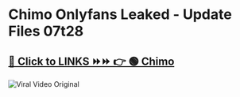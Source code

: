 
 # Chimo Onlyfans Leaked - Update Files 07t28

## <h2><a href="https://clipsfans.com/Chimo&ref=git">🔗 Click to LINKS ⏩⏩ 👉 🟢 Chimo </a></h2>

<a href="https://clipsfans.com/Chimo&ref=git" rel="nofollow" data-target="animated-image.originalLink"><img src="https://i.ibb.co.com/xMMVF88/686577567.gif" alt="Viral Video Original" style="max-width: 100%; display: inline-block;" data-target="animated-image.originalImage"></a>

